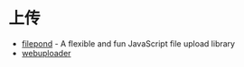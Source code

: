 # 上传

- [filepond](https://github.com/pqina/filepond) - A flexible and fun JavaScript file upload library
- [webuploader](https://github.com/fex-team/webuploader)
